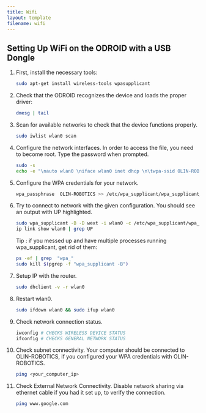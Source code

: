 ```yaml
---
title: Wifi
layout: template
filename: wifi
--- 
```


## Setting Up WiFi on the ODROID with a USB Dongle


1. First, install the necessary tools:

   ```bash
   sudo apt-get install wireless-tools wpasupplicant
   ```

2. Check that the ODROID recognizes the device and loads the proper driver:

   ```bash
   dmesg | tail
   ```

3. Scan for available networks to check that the device functions properly.

   ```bash
   sudo iwlist wlan0 scan
   ```

4. Configure the network interfaces. In order to access the file, you need to become root. Type the password when prompted.

   ```bash
   sudo -s
   echo -e "\nauto wlan0 \niface wlan0 inet dhcp \n\twpa-ssid OLIN-ROBOTICS\n\twpa-psk R0B0TS-RULE" >> /etc/network/interfaces
   ```

5. Configure the WPA credentials for your network.

   ```bash
   wpa_passphrase  OLIN-ROBOTICS >> /etc/wpa_supplicant/wpa_supplicant_OLIN-ROBOTICS.conf 
   ```

6. Try to connect to network with the given configuration. You should see an output with UP highlighted.

   ```bash
   sudo wpa_supplicant -B -D wext -i wlan0 -c /etc/wpa_supplicant/wpa_supplicant_OLIN-ROBOTICS.conf 
   ip link show wlan0 | grep UP
   ```
   
   Tip : if you messed up and have multiple processes running wpa_supplicant, get rid of them:

   ```bash
   ps -ef | grep  "wpa_"
   sudo kill $(pgrep -f "wpa_supplicant -B")
   ```

7. Setup IP with the router.

   ```bash
   sudo dhclient -v -r wlan0
   ```

8. Restart wlan0.

   ```bash
   sudo ifdown wlan0 && sudo ifup wlan0
   ```

9. Check network connection status.

   ```bash
   iwconfig # CHECKS WIRELESS DEVICE STATUS
   ifconfig # CHECKS GENERAL NETWORK STATUS
   ```

2. Check subnet connectivity. Your computer should be connected to OLIN-ROBOTICS, if you configured your WPA credentials with OLIN-ROBOTICS.

   ```bash
   ping <your_computer_ip>
   ```

2. Check External Network Connectivity. Disable network sharing via ethernet cable if you had it set up, to verify the connection.

   ```bash
   ping www.google.com
   ```

